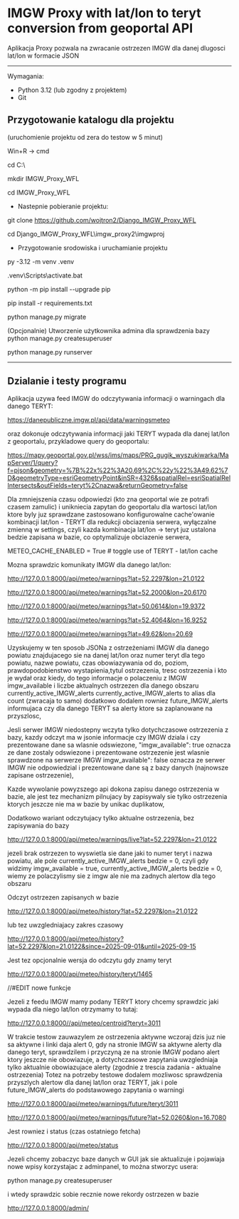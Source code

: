 # IMGW Proxy with lat/lon to teryt conversion from geoportal API

Aplikacja Proxy pozwala na zwracanie ostrzezen IMGW dla danej dlugosci lat/lon w formacie JSON


---
Wymagania:

- Python 3.12 (lub zgodny z projektem)
- Git

## Przygotowanie katalogu dla projektu
(uruchomienie projektu od zera do testow w 5 minut)

Win+R -> cmd

cd C:\

mkdir IMGW_Proxy_WFL

cd IMGW_Proxy_WFL

- Nastepnie pobieranie projektu:

git clone https://github.com/wojtron2/Django_IMGW_Proxy_WFL

cd Django_IMGW_Proxy_WFL\imgw_proxy2\imgwproj

- Przygotowanie srodowiska i uruchamianie projektu

py -3.12 -m venv .venv

.venv\Scripts\activate.bat



python -m pip install --upgrade pip

pip install -r requirements.txt


python manage.py migrate


(Opcjonalnie) Utworzenie użytkownika admina dla sprawdzenia bazy
python manage.py createsuperuser


python manage.py runserver


---

## Dzialanie i testy programu


Aplikacja uzywa feed IMGW do odczytywania informacji o warningach dla danego TERYT:

https://danepubliczne.imgw.pl/api/data/warningsmeteo

oraz dokonuje odczytywania informacji jaki TERYT wypada dla danej lat/lon z geoportalu, przykladowe query do geoportalu:

https://mapy.geoportal.gov.pl/wss/ims/maps/PRG_gugik_wyszukiwarka/MapServer/1/query?f=pjson&geometry=%7B%22x%22%3A20.69%2C%22y%22%3A49.62%7D&geometryType=esriGeometryPoint&inSR=4326&spatialRel=esriSpatialRelIntersects&outFields=teryt%2Cnazwa&returnGeometry=false

Dla zmniejszenia czasu odpowiedzi (kto zna geoportal wie ze potrafi czasem zamulic) i unikniecia zapytan do geoportalu dla wartosci lat/lon ktore byly juz sprawdzane zastosowano konfigurowalne cache'owanie kombinacji lat/lon - TERYT dla redukcji obciazenia serwera, wyłączalne zmienną w settings, czyli kazda kombinacja lat/lon -> teryt juz ustalona bedzie zapisana w bazie, co optymalizuje obciazenie serwera,

METEO_CACHE_ENABLED = True  # toggle use of TERYT - lat/lon cache





Mozna sprawdzic komunikaty IMGW dla danego lat/lon:

http://127.0.0.1:8000/api/meteo/warnings?lat=52.2297&lon=21.0122

http://127.0.0.1:8000/api/meteo/warnings?lat=52.2000&lon=20.6170

http://127.0.0.1:8000/api/meteo/warnings?lat=50.0614&lon=19.9372

http://127.0.0.1:8000/api/meteo/warnings?lat=52.4064&lon=16.9252

http://127.0.0.1:8000/api/meteo/warnings?lat=49.62&lon=20.69




Uzyskujemy w ten sposob JSONa z ostrzeżeniami IMGW dla danego powiatu znajdujacego sie na danej lat/lon oraz numer teryt dla tego powiatu, nazwe powiatu, czas obowiazywania od do, poziom, prawdopodobienstwo wystapienia,tytul ostrzezenia, tresc ostrzezenia i kto je wydał oraz kiedy, do tego informacje o polaczeniu z IMGW imgw_available i liczbe aktualnych ostrzezen dla danego obszaru currently_active_IMGW_alerts
currently_active_IMGW_alerts to alias dla count (zwracaja to samo)
dodatkowo dodalem rowniez future_IMGW_alerts informujaca czy dla danego TERYT sa alerty ktore sa zaplanowane na przyszlosc,

Jesli serwer IMGW niedostepny wczyta tylko dotychczasowe ostrzezenia z bazy, kazdy odczyt ma w jsonie informacje czy IMGW dziala i czy prezentowane dane sa wlasnie odswiezone,
"imgw_available": true oznacza ze dane zostaly odswiezone i prezentowane ostrzezenie jest wlasnie sprawdzone na serwerze IMGW
imgw_available": false oznacza ze serwer IMGW nie odpowiedzial i prezentowane dane są z bazy danych (najnowsze zapisane ostrzezenie),


Kazde wywolanie powyzszego api dokona zapisu danego ostrzezenia w bazie, ale jest tez mechanizm pilnujacy by zapisywaly sie tylko ostrzezenia ktorych jeszcze nie ma w bazie by unikac duplikatow,





Dodatkowo wariant odczytujacy tylko aktualne ostrzezenia, bez zapisywania do bazy

http://127.0.0.1:8000/api/meteo/warnings/live?lat=52.2297&lon=21.0122


jezeli brak ostrzezen to wyswietla sie dane jaki to numer teryt i nazwa powiatu, ale pole currently_active_IMGW_alerts bedzie = 0,
czyli gdy widzimy imgw_available = true, currently_active_IMGW_alerts bedzie = 0, wiemy ze polaczylismy sie z imgw ale nie ma zadnych alertow dla tego obszaru


Odczyt ostrzezen zapisanych w bazie

http://127.0.0.1:8000/api/meteo/history?lat=52.2297&lon=21.0122



lub tez uwzgledniajacy zakres czasowy

http://127.0.0.1:8000/api/meteo/history?lat=52.2297&lon=21.0122&since=2025-09-01&until=2025-09-15



Jest tez opcjonalnie wersja do odczytu gdy znamy teryt

http://127.0.0.1:8000/api/meteo/history/teryt/1465


//#EDIT nowe funkcje

Jezeli z feedu IMGW mamy podany TERYT ktory chcemy sprawdzic jaki wypada dla niego lat/lon otrzymamy to tutaj:

http://127.0.0.1:8000//api/meteo/centroid?teryt=3011



W trakcie testow zauwazylem ze ostrzezenia aktywne wczoraj dzis juz nie sa aktywne i linki daja alert 0, gdy na stronie IMGW sa aktywne alerty dla danego teryt, sprawdzilem i przyczyną ze na stronie IMGW podano alert ktory jeszcze nie obowiazuje, a dotychczasowe zapytania uwzgledniaja tylko aktualnie obowiazujace alerty (zgodnie z trescia zadania - aktualne ostrzezenia)
Totez na potrzeby testowe dodalem mozliwosc sprawdzenia przyszlych alertow dla danej lat/lon oraz TERYT, jak i pole future_IMGW_alerts do podstawowego zapytania o warningi


http://127.0.0.1:8000/api/meteo/warnings/future/teryt/3011

http://127.0.0.1:8000/api/meteo/warnings/future?lat=52.0260&lon=16.7080






Jest rowniez i status (czas ostatniego fetcha)

http://127.0.0.1:8000/api/meteo/status




Jezeli chcemy zobaczyc baze danych w GUI jak sie aktualizuje i pojawiaja nowe wpisy korzystajac z adminpanel, 
to można stworzyc usera:

python manage.py createsuperuser

i wtedy sprawdzic sobie recznie nowe rekordy ostrzezen w bazie

http://127.0.0.1:8000/admin/




